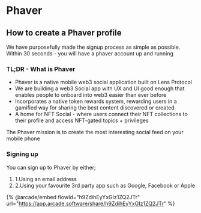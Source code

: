 # Phaver

## How to create a Phaver profile

We have purposefully made the signup process as simple as possible. Within 30 seconds - you will have a phaver account up and running

### TL;DR - What is Phaver  <a href="#tl-dr-what-is-phaver" id="tl-dr-what-is-phaver"></a>

* Phaver is a native mobile web3 social application built on Lens Protocol
* We are building a web3 Social app with UX and UI good enough that enables people to onboard into web3 easier than ever before
* Incorporates a native token rewards system, rewarding users in a gamified way for sharing the best content discovered or created
* A home for NFT Social - where users connect their NFT collections to their profile and access NFT-gated topics + privileges

The Phaver mission is to create the most interesting social feed on your mobile phone

### Signing up <a href="#signing-up" id="signing-up"></a>

You can sign up to Phaver by either;

1. 1.Using an email address
2. 2.Using your favourite 3rd party app such as Google, Facebook or Apple

{% @arcade/embed flowId="h9ZdihEyYxGIz1ZQ2JTr" url="https://app.arcade.software/share/h9ZdihEyYxGIz1ZQ2JTr" %}
